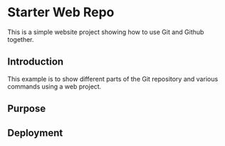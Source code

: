 # Starter Web Repo

This is a simple website project showing how to use Git and Github together.
## Introduction

This example is to show different parts of the Git repository and various commands using a web project.
## Purpose

## Deployment